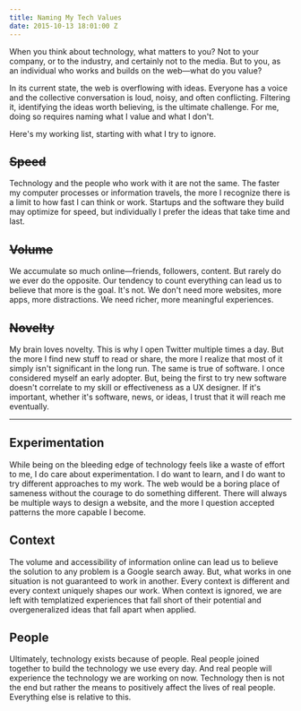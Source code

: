 ```yaml
---
title: Naming My Tech Values
date: 2015-10-13 18:01:00 Z
---
```


When you think about technology, what matters to you? Not to your company, or to the industry, and certainly not to the media. But to you, as an individual who works and builds on the web—what do you value?

In its current state, the web is overflowing with ideas. Everyone has a voice and the collective conversation is loud, noisy, and often conflicting. Filtering it, identifying the ideas worth believing, is the ultimate challenge. For me, doing so requires naming what I value and what I don't.

Here's my working list, starting with what I try to ignore.

## ~~Speed~~

Technology and the people who work with it are not the same. The faster my computer processes or information travels, the more I recognize there is a limit to how fast I can think or work. Startups and the software they build may optimize for speed, but individually I prefer the ideas that take time and last.

## ~~Volume~~

We accumulate so much online—friends, followers, content. But rarely do we ever do the opposite. Our tendency to count everything can lead us to believe that more is the goal. It's not. We don't need more websites, more apps, more distractions. We need richer, more meaningful experiences.

## ~~Novelty~~

My brain loves novelty. This is why I open Twitter multiple times a day. But the more I find new stuff to read or share, the more I realize that most of it simply isn't significant in the long run. The same is true of software. I once considered myself an early adopter. But, being the first to try new software doesn't correlate to my skill or effectiveness as a UX designer. If it's important, whether it's software, news, or ideas, I trust that it will reach me eventually. 

* * *

## Experimentation

While being on the bleeding edge of technology feels like a waste of effort to me, I do care about experimentation. I do want to learn, and I do want to try different approaches to my work. The web would be a boring place of sameness without the courage to do something different. There will always be multiple ways to design a website, and the more I question accepted patterns the more capable I become.

## Context

The volume and accessibility of information online can lead us to believe the solution to any problem is a Google search away. But, what works in one situation is not guaranteed to work in another. Every context is different and every context uniquely shapes our work. When context is ignored, we are left with templatized experiences that fall short of their potential and overgeneralized ideas that fall apart when applied.

## People

Ultimately, technology exists because of people. Real people joined together to build the technology we use every day. And real people will experience the technology we are working on now. Technology then is not the end but rather the means to positively affect the lives of real people. Everything else is relative to this.
